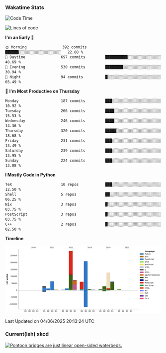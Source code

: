 ### Wakatime Stats
<!--START_SECTION:waka-->
![Code Time](http://img.shields.io/badge/Code%20Time-3%2C259%20hrs%2020%20mins-blue)

![Lines of code](https://img.shields.io/badge/From%20Hello%20World%20I%27ve%20Written-976.3%20thousand%20lines%20of%20code-blue)

**I'm an Early 🐤** 

```text
🌞 Morning                392 commits         ██████░░░░░░░░░░░░░░░░░░░   22.88 % 
🌆 Daytime                697 commits         ██████████░░░░░░░░░░░░░░░   40.69 % 
🌃 Evening                530 commits         ████████░░░░░░░░░░░░░░░░░   30.94 % 
🌙 Night                  94 commits          █░░░░░░░░░░░░░░░░░░░░░░░░   05.49 % 
```
📅 **I'm Most Productive on Thursday** 

```text
Monday                   187 commits         ███░░░░░░░░░░░░░░░░░░░░░░   10.92 % 
Tuesday                  266 commits         ████░░░░░░░░░░░░░░░░░░░░░   15.53 % 
Wednesday                246 commits         ████░░░░░░░░░░░░░░░░░░░░░   14.36 % 
Thursday                 320 commits         █████░░░░░░░░░░░░░░░░░░░░   18.68 % 
Friday                   231 commits         ███░░░░░░░░░░░░░░░░░░░░░░   13.49 % 
Saturday                 239 commits         ███░░░░░░░░░░░░░░░░░░░░░░   13.95 % 
Sunday                   224 commits         ███░░░░░░░░░░░░░░░░░░░░░░   13.08 % 
```


**I Mostly Code in Python** 

```text
TeX                      10 repos            ███░░░░░░░░░░░░░░░░░░░░░░   12.50 % 
Shell                    5 repos             ██░░░░░░░░░░░░░░░░░░░░░░░   06.25 % 
Nix                      3 repos             █░░░░░░░░░░░░░░░░░░░░░░░░   03.75 % 
PostScript               3 repos             █░░░░░░░░░░░░░░░░░░░░░░░░   03.75 % 
C++                      2 repos             █░░░░░░░░░░░░░░░░░░░░░░░░   02.50 % 
```



**Timeline**

![Lines of Code chart](https://raw.githubusercontent.com/joshuajeschek/joshuajeschek/main/assets/bar_graph.png)


 Last Updated on 04/06/2025 20:13:24 UTC
<!--END_SECTION:waka-->

### Current(ish) xkcd
<a id="xkcd-a" title="Pontoon bridges are just linear open-sided waterbeds." href="https://www.xkcd.com" target="_blank">
        <img align="center" id="xkcd-img" src="https://imgs.xkcd.com/comics/bridge_types.png" alt="Pontoon bridges are just linear open-sided waterbeds." height=300 />
</a>
